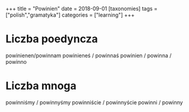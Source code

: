 +++
title = "Powinien"
date = 2018-09-01
[taxonomies]
tags = ["polish","gramatyka"]
categories = ["learning"]
+++
# Liczba poedyncza
powinienen/powinnam
powinieneś / powinnaś
powinien / powinna / powinno

# Liczba mnoga
powinniśmy / powinnyśmy
powinniście / powinnyście
powinni / powinny
